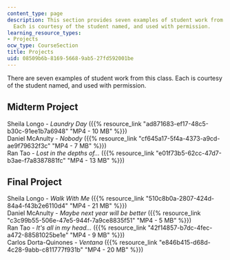 ```yaml
---
content_type: page
description: This section provides seven examples of student work from this class.
  Each is courtesy of the student named, and used with permission.
learning_resource_types:
- Projects
ocw_type: CourseSection
title: Projects
uid: 08509b6b-8169-5668-9ab5-27fd592001be
---
```


There are seven examples of student work from this class. Each is courtesy of the student named, and used with permission.

Midterm Project
---------------

Sheila Longo - _Laundry Day_ ({{% resource_link "ad871683-ef17-48c5-b30c-91ee1b7a6948" "MP4 - 10 MB" %}})  
Daniel McAnulty - _Nobody_ ({{% resource_link "cf645a17-5f4a-4373-a9cd-ae9f79632f3c" "MP4 - 7 MB" %}})  
Ran Tao - _Lost in the depths of..._ ({{% resource_link "e01f73b5-62cc-47d7-b3ae-f7a8387881fc" "MP4 - 13 MB" %}}) 

Final Project
-------------

Sheila Longo - _Walk With Me_ ({{% resource_link "510c8b0a-2807-424d-84a4-f43b2e6110d4" "MP4 - 21 MB" %}})  
Daniel McAnulty - _Maybe next year will be better_ ({{% resource_link "c3c99b55-506e-47e5-944f-7a9ce8835f51" "MP4 - 5 MB" %}})  
Ran Tao - _It's all in my head..._ ({{% resource_link "42f14857-b7dc-4fec-a472-88581025be1e" "MP4 - 9 MB" %}})  
Carlos Dorta-Quinones - _Ventana_ ({{% resource_link "e846b415-d68d-4c28-9abb-c811777f931b" "MP4 - 20 MB" %}})